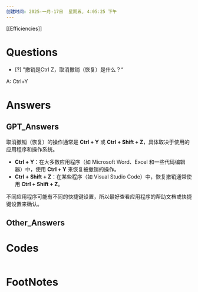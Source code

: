 ```yaml
---
创建时间: 2025-一月-17日  星期五, 4:05:25 下午
---
```

[[Efficiencies]]

# Questions

- [?] ”撤销是Ctrl Z，取消撤销（恢复）是什么？“

A: Ctrl+Y
# Answers

## GPT_Answers
取消撤销（恢复）的操作通常是 **Ctrl + Y** 或 **Ctrl + Shift + Z**，具体取决于使用的应用程序和操作系统。

- **Ctrl + Y**：在大多数应用程序（如 Microsoft Word、Excel 和一些代码编辑器）中，使用 **Ctrl + Y** 来恢复被撤销的操作。
- **Ctrl + Shift + Z**：在某些程序（如 Visual Studio Code）中，恢复撤销通常使用 **Ctrl + Shift + Z**。

不同应用程序可能有不同的快捷键设置，所以最好查看应用程序的帮助文档或快捷键设置来确认。

## Other_Answers


# Codes

```python

```



# FootNotes